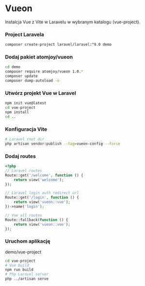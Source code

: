 # Vueon

Instalcja Vue z Vite w Laravelu w wybranym katalogu (vue-project).

### Project Laravela

```sh
composer create-project laravel/laravel:^9.0 demo
```

### Dodaj pakiet atomjoy/vueon

```sh
cd demo
composer require atomjoy/vueon 1.0.*
composer update
composer dump-autoload -o
```

### Utwórz projekt Vue w Laravel

```sh
npm init vue@latest
cd vue-project
npm install
cd ..
```

### Konfiguracja Vite

```sh
# Laravel root dir
php artisan vendor:publish --tag=vueon-config --force
```

### Dodaj routes

```php
<?php
// Laravel routes
Route::get('/welcome', function () {
    return view('welcome');
});

// Laravel login auth redirect url
Route::get('/login', function () {
    return view('vueon::vue');
})->name('login');

// Vue all routes
Route::fallback(function () {
    return view('vueon::vue');
});
```

### Uruchom aplikację

demo/vue-project

```sh
cd vue-project
# Vue build
npm run build
# Php Laravel server
php ../artisan serve
```
